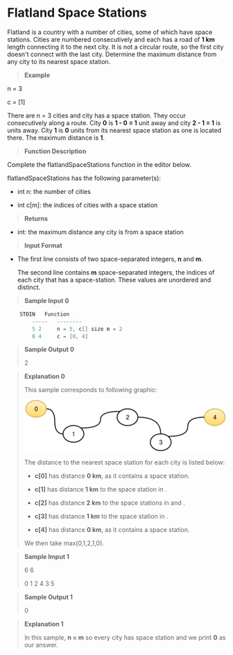 # Flatland Space Stations

Flatland is a country with a number of cities, some of which have space stations. 
Cities are numbered consecutively and each has a road of **1 km** length connecting it to the next city. 
It is not a circular route, so the first city doesn't connect with the last city. 
Determine the maximum distance from any city to its nearest space station.

>**Example**

n = 3

c = [1]

There are n = 3 cities and city  has a space station. 
They occur consecutively along a route. 
City **0** is **1 - 0 = 1** unit away and city **2 - 1 = 1** is  units away. 
City **1** is **0** units from its nearest space station as one is located there. 
The maximum distance is **1**.

>**Function Description**

Complete the flatlandSpaceStations function in the editor below.

flatlandSpaceStations has the following parameter(s):

- int n: the number of cities

- int c[m]: the indices of cities with a space station

>**Returns**

- int: the maximum distance any city is from a space station


>**Input Format**
- The first line consists of two space-separated integers, **n** and **m**.

  The second line contains **m** space-separated integers, the indices of each city that has a space-station. These values are unordered and distinct.

> **Sample Input 0**
```java
	STDIN   Function
        -----   --------
        5 2     n = 5, c[] size m = 2
        0 4     c = [0, 4]
```


> **Sample Output 0**
>
> 2

> **Explanation 0**
> 
>This sample corresponds to following graphic:
> 
>![image.png](./image.png)
> 
> The distance to the nearest space station for each city is listed below:
> 
>* **c[0]** has distance **0 km**, as it contains a space station.
> 
>* **c[1]** has distance **1 km** to the space station in .
> 
>* **c[2]** has distance **2 km** to the space stations in  and .
> 
>* **c[3]** has distance **1 km** to the space station in .
> 
>* **c[4]** has distance **0 km**, as it contains a space station.
>
> We then take max(0,1,2,1,0).

> **Sample Imput 1**
>
> 6 6
> 
> 0 1 2 4 3 5

> **Sample Output 1**
>
> 0

> **Explanation 1**
>
> In this sample, **n = m** so every city has space station and we print **0** as our answer.




